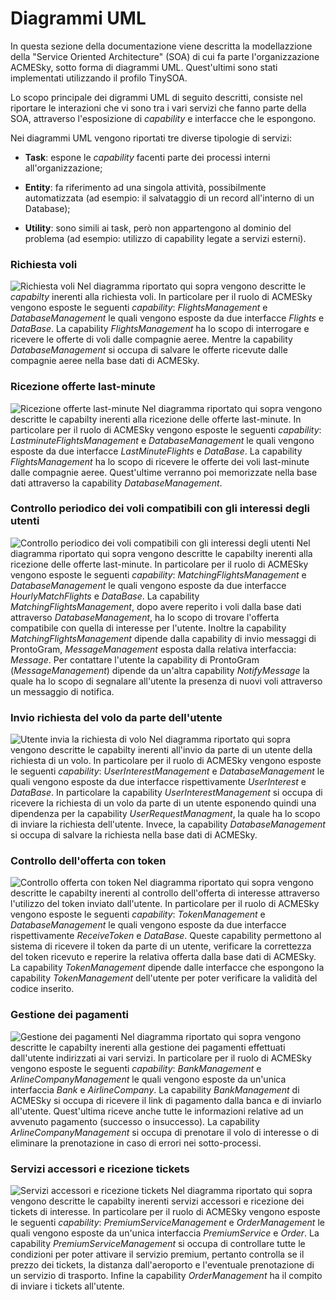 # Diagrammi UML

In questa sezione della documentazione viene descritta la modellazzione della "Service Oriented Architecture" (SOA) di cui fa parte l'organizzazione ACMESky, sotto forma di diagrammi UML. Quest'ultimi sono stati implementati utilizzando il profilo TinySOA.

Lo scopo principale dei digrammi UML di seguito descritti, consiste nel riportare le interazioni che vi sono tra i vari servizi che fanno parte della SOA, attraverso l'esposizione di *capability* e interfacce che le espongono.

Nei diagrammi UML vengono riportati tre diverse tipologie di servizi:

* **Task**: espone le *capability* facenti parte dei processi interni all'organizzazione;

* **Entity**: fa riferimento ad una singola attività, possibilmente automatizzata (ad esempio: il salvataggio di un record all'interno di un Database);

* **Utility**: sono simili ai task, però non appartengono al dominio del problema (ad esempio: utilizzo di capability legate a servizi esterni).

### Richiesta voli
![Richiesta voli](UML/immagini_doc/parte1.png)
Nel diagramma riportato qui sopra vengono descritte le *capabilty* inerenti alla richiesta voli. In particolare per il ruolo di ACMESky vengono esposte le seguenti *capability*: *FlightsManagement* e *DatabaseManagement* le quali vengono esposte da due interfacce *Flights* e *DataBase*.
La capability *FlightsManagement* ha lo scopo di interrogare e ricevere le offerte di voli dalle compagnie aeree. Mentre la capability *DatabaseManagement* si occupa di salvare le offerte ricevute dalle compagnie aeree nella base dati di ACMESky.

### Ricezione offerte last-minute
![Ricezione offerte last-minute](UML/immagini_doc/parte2.png)
Nel diagramma riportato qui sopra vengono descritte le capabilty inerenti alla ricezione delle offerte last-minute. In particolare per il ruolo di ACMESky vengono esposte le seguenti *capability*: *LastminuteFlightsManagement* e *DatabaseManagement* le quali vengono esposte da due interfacce *LastMinuteFlights* e *DataBase*.
La capability *FlightsManagement* ha lo scopo di ricevere le offerte dei voli last-minute dalle compagnie aeree. Quest'ultime verranno poi memorizzate nella base dati  attraverso la capability *DatabaseManagement*.

### Controllo periodico dei voli compatibili con gli interessi degli utenti 
![Controllo periodico dei voli compatibili con gli interessi degli utenti](UML/immagini_doc/parte3.png)
Nel diagramma riportato qui sopra vengono descritte le capabilty inerenti alla ricezione delle offerte last-minute. In particolare per il ruolo di ACMESky vengono esposte le seguenti *capability*: *MatchingFlightsManagement* e *DatabaseManagement* le quali vengono esposte da due interfacce *HourlyMatchFlights* e *DataBase*.
La capability *MatchingFlightsManagement*, dopo avere reperito i voli dalla base dati attraverso *DatabaseManagement*, ha lo scopo di trovare l'offerta compatibile con quella di interesse per l'utente. Inoltre la capability *MatchingFlightsManagement* dipende dalla capability di invio messaggi di ProntoGram, *MessageManagement* esposta dalla relativa interfaccia: *Message*.
Per contattare l'utente la capability di ProntoGram (*MessageManagement*) dipende da un'altra capability *NotifyMessage* la quale ha lo scopo di segnalare all'utente la presenza di nuovi voli attraverso un messaggio di notifica.

### Invio richiesta del volo da parte dell'utente
![Utente invia la richiesta di volo](UML/immagini_doc/parte4.png)
Nel diagramma riportato qui sopra vengono descritte le capabilty inerenti all'invio da parte di un utente della richiesta di un volo.
In particolare per il ruolo di ACMESky vengono esposte le seguenti *capability*: *UserInterestManagement* e *DatabaseManagement* le quali vengono esposte da due interfacce rispettivamente *UserInterest* e *DataBase*.
In particolare la capability *UserInterestManagement* si occupa di ricevere la richiesta di un volo da parte di un utente esponendo quindi una dipendenza per la capability *UserRequestManagment*, la quale ha lo scopo di inviare la richiesta dell'utente.
Invece, la capability *DatabaseManagement* si occupa di salvare la richiesta nella base dati di ACMESky.


### Controllo dell'offerta con token
![Controllo offerta con token](UML/immagini_doc/parte5.png)
Nel diagramma riportato qui sopra vengono descritte le capabilty inerenti al controllo dell'offerta di interesse attraverso l'utilizzo del token inviato dall'utente.
In particolare per il ruolo di ACMESky vengono esposte le seguenti *capability*: *TokenManagement* e *DatabaseManagement* le quali vengono esposte da due interfacce rispettivamente *ReceiveToken* e *DataBase*.
Queste capability permettono al sistema di ricevere il token da parte di un utente, verificare la correttezza del token ricevuto e reperire la relativa
offerta dalla base dati di ACMESky.
 La capability *TokenManagement* dipende dalle interfacce che espongono la capability *TokenManagement* dell'utente per poter verificare la validità del codice inserito.

### Gestione dei pagamenti
![Gestione dei pagamenti](UML/immagini_doc/parte6.png)
Nel diagramma riportato qui sopra vengono descritte le capabilty inerenti alla gestione dei pagamenti effettuati dall'utente indirizzati ai vari servizi.
In particolare per il ruolo di ACMESky vengono esposte le seguenti *capability*: *BankManagement* e *ArlineCompanyManagement* le quali vengono esposte da un'unica interfaccia *Bank* e *AirlineCompany*.
La capability *BankManagement* di ACMESky si occupa di ricevere il link di pagamento dalla banca e di inviarlo all'utente. Quest'ultima riceve anche tutte le informazioni relative ad un avvenuto pagamento (successo o insuccesso).
La capability *ArlineCompanyManagement* si occupa di prenotare il volo di interesse o di eliminare la prenotazione in caso di errori nei sotto-processi.

### Servizi accessori e ricezione tickets 
![Servizi accessori e ricezione tickets ](UML/immagini_doc/parte7.png)
Nel diagramma riportato qui sopra vengono descritte le capabilty inerenti servizi accessori e ricezione dei tickets di interesse.
In particolare per il ruolo di ACMESky vengono esposte le seguenti *capability*: *PremiumServiceManagement* e *OrderManagement* le quali vengono esposte da un'unica interfaccia *PremiumService* e *Order*.
La capability *PremiumServiceManagement* si occupa di controllare tutte le condizioni per poter attivare il servizio premium, pertanto controlla se il prezzo dei tickets, la distanza dall'aeroporto e l'eventuale prenotazione di un servizio di trasporto.
Infine la capability  *OrderManagement* ha il compito di inviare i tickets all'utente.


